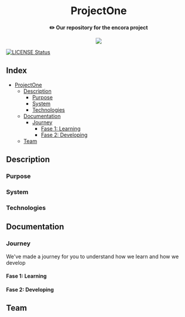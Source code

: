 <div align="center">
    <h1>ProjectOne</h1>
    <b>✏️ Our repository for the encora project</b>
</div>

<p align="center">
  <img src="https://github.com/OutatimeSoftware/ProjectOne/blob/main/Img/header.png">
</p>

[![LICENSE Status](https://img.shields.io/github/license/OutatimeSoftware/ProjectOne?style=flat-square)](https://github.com/OutatimeSoftware/ProjectOne/blob/main/LICENSE)


## Index

-   [ProjectOne](#)
    -   [Description](#description)
        -   [Purpose](#)
        -   [System](#)
        -   [Technologies](#)
    -   [Documentation](#documentation)
        -   [Journey](#Journey)
            -   [Fase 1: Learning](#)
            -   [Fase 2: Developing](#)
    -   [Team](#team)

## Description

### Purpose

### System

### Technologies

## Documentation

### Journey

We've made a journey for you to understand how we learn and how we develop

#### Fase 1: Learning

#### Fase 2: Developing

## Team
